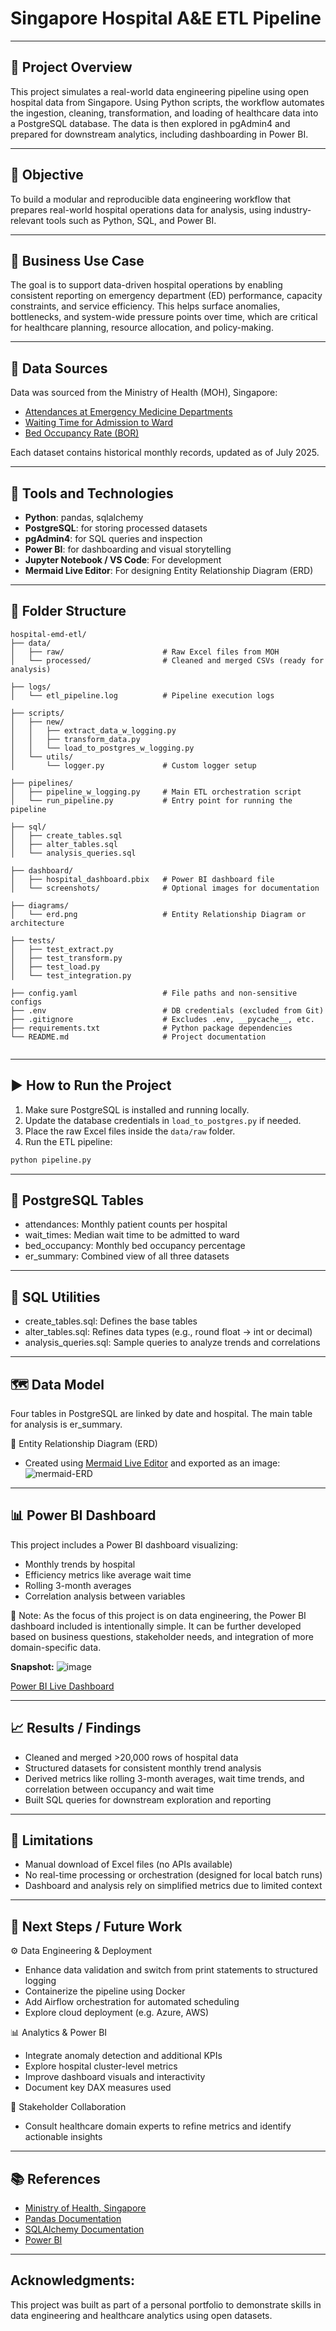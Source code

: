 # Singapore Hospital A&E ETL Pipeline

---

## 📌 Project Overview

This project simulates a real-world data engineering pipeline using open hospital data from Singapore. Using Python scripts, the workflow automates the ingestion, cleaning, transformation, and loading of healthcare data into a PostgreSQL database. The data is then explored in pgAdmin4 and prepared for downstream analytics, including dashboarding in Power BI.

---

## 🎯 Objective

To build a modular and reproducible data engineering workflow that prepares real-world hospital operations data for analysis, using industry-relevant tools such as Python, SQL, and Power BI.

---

## 🏥 Business Use Case

The goal is to support data-driven hospital operations by enabling consistent reporting on emergency department (ED) performance, capacity constraints, and service efficiency. This helps surface anomalies, bottlenecks, and system-wide pressure points over time, which are critical for healthcare planning, resource allocation, and policy-making.

---

## 📂 Data Sources

Data was sourced from the Ministry of Health (MOH), Singapore:

- [Attendances at Emergency Medicine Departments](https://www.moh.gov.sg/others/resources-and-statistics/healthcare-institution-statistics-attendances-at-emergency-medicine-departments)
- [Waiting Time for Admission to Ward](https://www.moh.gov.sg/others/resources-and-statistics/healthcare-institution-statistics-waiting-time-for-admission-to-ward)
- [Bed Occupancy Rate (BOR)](https://www.moh.gov.sg/others/resources-and-statistics/healthcare-institution-statistics-beds-occupancy-rate-(bor))

Each dataset contains historical monthly records, updated as of July 2025. 

---

## 🧰 Tools and Technologies

- **Python**: pandas, sqlalchemy
- **PostgreSQL**: for storing processed datasets
- **pgAdmin4**: for SQL queries and inspection
- **Power BI**: for dashboarding and visual storytelling
- **Jupyter Notebook / VS Code**: For development
- **Mermaid Live Editor**: For designing Entity Relationship Diagram (ERD)

---

## 🧱 Folder Structure

```
hospital-emd-etl/
├── data/
│   ├── raw/                      # Raw Excel files from MOH
│   └── processed/                # Cleaned and merged CSVs (ready for analysis)

├── logs/
│   └── etl_pipeline.log          # Pipeline execution logs

├── scripts/
│   ├── new/
│   │   ├── extract_data_w_logging.py
│   │   ├── transform_data.py
│   │   └── load_to_postgres_w_logging.py
│   └── utils/
│       └── logger.py             # Custom logger setup

├── pipelines/
│   ├── pipeline_w_logging.py     # Main ETL orchestration script
│   └── run_pipeline.py           # Entry point for running the pipeline

├── sql/
│   ├── create_tables.sql
│   ├── alter_tables.sql
│   └── analysis_queries.sql

├── dashboard/
│   ├── hospital_dashboard.pbix   # Power BI dashboard file
│   └── screenshots/              # Optional images for documentation

├── diagrams/
│   └── erd.png                   # Entity Relationship Diagram or architecture

├── tests/
│   ├── test_extract.py
│   ├── test_transform.py
│   ├── test_load.py
│   └── test_integration.py

├── config.yaml                   # File paths and non-sensitive configs
├── .env                          # DB credentials (excluded from Git)
├── .gitignore                    # Excludes .env, __pycache__, etc.
├── requirements.txt              # Python package dependencies
└── README.md                     # Project documentation
         
```

---

## ▶️ How to Run the Project

1. Make sure PostgreSQL is installed and running locally.
2. Update the database credentials in `load_to_postgres.py` if needed.
3. Place the raw Excel files inside the `data/raw` folder.
4. Run the ETL pipeline:

```bash
python pipeline.py
```

---

## 🧮 PostgreSQL Tables
- attendances: Monthly patient counts per hospital
- wait_times: Median wait time to be admitted to ward
- bed_occupancy: Monthly bed occupancy percentage
- er_summary: Combined view of all three datasets

---

## 🧾 SQL Utilities
- create_tables.sql: Defines the base tables
- alter_tables.sql: Refines data types (e.g., round float → int or decimal)
- analysis_queries.sql: Sample queries to analyze trends and correlations

---

## 🗺️ Data Model
Four tables in PostgreSQL are linked by date and hospital. The main table for analysis is er_summary.

📎 Entity Relationship Diagram (ERD)
- Created using [Mermaid Live Editor](https://mermaid.live) and exported as an image:
![mermaid-ERD](https://github.com/user-attachments/assets/9fcb67e2-5e09-498c-bf84-70b6194d98d6)

---

## 📊 Power BI Dashboard
This project includes a Power BI dashboard visualizing:
- Monthly trends by hospital
- Efficiency metrics like average wait time
- Rolling 3-month averages
- Correlation analysis between variables

📎 Note: As the focus of this project is on data engineering, the Power BI dashboard included is intentionally simple. It can be further developed based on business questions, stakeholder needs, and integration of more domain-specific data.

**Snapshot:** 
![image](https://github.com/user-attachments/assets/19cfc0c5-fd45-480d-b0e3-0476aa234d11)

[Power BI Live Dashboard](https://app.powerbi.com/reportEmbed?reportId=531764bf-45e1-4dce-843d-5ac2d1f78af6&autoAuth=true&ctid=bd697c1b-c481-479c-841e-c618542675c3)

---

## 📈 Results / Findings
- Cleaned and merged >20,000 rows of hospital data
- Structured datasets for consistent monthly trend analysis
- Derived metrics like rolling 3-month averages, wait time trends, and correlation between occupancy and wait time
- Built SQL queries for downstream exploration and reporting

---

## 🚧 Limitations
- Manual download of Excel files (no APIs available)
- No real-time processing or orchestration (designed for local batch runs)
- Dashboard and analysis rely on simplified metrics due to limited context

---

## 🚀 Next Steps / Future Work
⚙️ Data Engineering & Deployment
- Enhance data validation and switch from print statements to structured logging
- Containerize the pipeline using Docker
- Add Airflow orchestration for automated scheduling
- Explore cloud deployment (e.g. Azure, AWS)

📊 Analytics & Power BI
- Integrate anomaly detection and additional KPIs
- Explore hospital cluster-level metrics
- Improve dashboard visuals and interactivity
- Document key DAX measures used

🧠 Stakeholder Collaboration
- Consult healthcare domain experts to refine metrics and identify actionable insights

---

## 📚 References
- [Ministry of Health, Singapore](https://www.moh.gov.sg/)
- [Pandas Documentation](https://pandas.pydata.org/docs/)
- [SQLAlchemy Documentation](https://docs.sqlalchemy.org/en/20/)
- [Power BI](https://www.microsoft.com/en-us/power-platform/products/power-bi)

---
## Acknowledgments:
This project was built as part of a personal portfolio to demonstrate skills in data engineering and healthcare analytics using open datasets.


